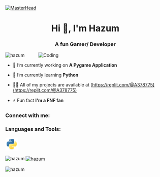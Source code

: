 [![MasterHead](https://thumbs.gfycat.com/BetterHandmadeGull-size_restricted.gif)](https://replit.com/@A378775)
<h1 align="center">Hi 👋, I'm Hazum</h1>
<h3 align="center">A fun Gamer/ Developer</h3>
<img align="right" alt="Coding" width="400" src="https://cdn.dribbble.com/users/330915/screenshots/3587000/10_coding_dribbble.gif">

<p align="left"> <img src="https://komarev.com/ghpvc/?username=hazum&label=Profile%20views&color=0e75b6&style=flat" alt="hazum" /> </p>

- 🔭 I’m currently working on **A Pygame Application**

- 🌱 I’m currently learning **Python**

- 👨‍💻 All of my projects are available at [https://replit.com/@A378775](https://replit.com/@A378775)

- ⚡ Fun fact **I'm a FNF fan**

<h3 align="left">Connect with me:</h3>
<p align="left">
</p>

<h3 align="left">Languages and Tools:</h3>
<p align="left"> <a href="https://www.python.org" target="_blank" rel="noreferrer"> <img src="https://raw.githubusercontent.com/devicons/devicon/master/icons/python/python-original.svg" alt="python" width="40" height="40"/> </a> </p>

<p><img align="left" src="https://github-readme-stats.vercel.app/api/top-langs?username=hazum&show_icons=true&locale=en&layout=compact" alt="hazum" /></p>

<p>&nbsp;<img align="center" src="https://github-readme-stats.vercel.app/api?username=hazum&show_icons=true&locale=en" alt="hazum" /></p>

<p><img align="center" src="https://github-readme-streak-stats.herokuapp.com/?user=hazum&" alt="hazum" /></p>
